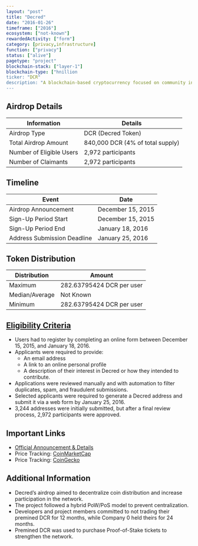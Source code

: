 ```yaml
---
layout: "post"
title: "Decred"
date: "2016-01-26"
timeframe: ["2016"]
ecosystem: ["not-known"]
rewardedActivity: ["form"]
category: [privacy,infrastructure]
function: ["privacy"]
status: ["alive"]
pagetype: "project"
blockchain-stack: ["layer-1"]
blockchain-type: ["hnillion
ticker: "DCR"
description: "A blockchain-based cryptocurrency focused on community input, open governance, and sustainable development. It utilizes a hybrid Proof-of-Work (PoW) and Proof-of-Stake (PoS) system to maintain decentralization."
---
```

## Airdrop Details

| Information              | Details                          |
| ------------------------ | -------------------------------- |
| Airdrop Type             | DCR (Decred Token)               |
| Total Airdrop Amount     | 840,000 DCR (4% of total supply) |
| Number of Eligible Users | 2,972 participants               |
| Number of Claimants      | 2,972 participants               |

## Timeline

| Event                       | Date              |
| --------------------------- | ----------------- |
| Airdrop Announcement        | December 15, 2015 |
| Sign-Up Period Start        | December 15, 2015 |
| Sign-Up Period End          | January 18, 2016  |
| Address Submission Deadline | January 25, 2016  |

## Token Distribution

| Distribution   | Amount                    |
| -------------- | ------------------------- |
| Maximum        | 282.63795424 DCR per user |
| Median/Average | Not Known                 |
| Minimum        | 282.63795424 DCR per user |

## [Eligibility Criteria](https://docs.decred.org/advanced/premine/)

- Users had to register by completing an online form between December 15, 2015, and January 18, 2016.
- Applicants were required to provide:
  - An email address
  - A link to an online personal profile
  - A description of their interest in Decred or how they intended to contribute.
- Applications were reviewed manually and with automation to filter duplicates, spam, and fraudulent submissions.
- Selected applicants were required to generate a Decred address and submit it via a web form by January 25, 2016.
- 3,244 addresses were initially submitted, but after a final review process, 2,972 participants were approved.

## Important Links

- [Official Announcement & Details](https://docs.decred.org/advanced/premine/)
- Price Tracking: [CoinMarketCap](https://coinmarketcap.com/currencies/decred/)
- Price Tracking: [CoinGecko](https://www.coingecko.com/en/coins/decred)

## Additional Information

- Decred’s airdrop aimed to decentralize coin distribution and increase participation in the network.
- The project followed a hybrid PoW/PoS model to prevent centralization.
- Developers and project members committed to not trading their premined DCR for 12 months, while Company 0 held theirs for 24 months.
- Premined DCR was used to purchase Proof-of-Stake tickets to strengthen the network.